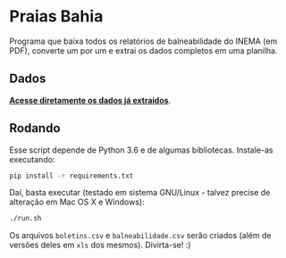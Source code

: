 # Praias Bahia

Programa que baixa todos os relatórios de balneabilidade do INEMA (em PDF),
converte um por um e extrai os dados completos em uma planilha.


## Dados

[**Acesse diretamente os dados já
extraídos**](https://drive.google.com/open?id=1muf_9bG9xqwJPIz_g4Bui2ZCTsmOA8EZ).


## Rodando

Esse script depende de Python 3.6 e de algumas bibliotecas. Instale-as
executando:

```bash
pip install -r requirements.txt
```

Daí, basta executar (testado em sistema GNU/Linux - talvez precise de alteração
em Mac OS X e Windows):

```bash
./run.sh
```

Os arquivos `boletins.csv` e `balneabilidade.csv` serão criados (além de
versões deles em `xls` dos mesmos). Divirta-se! :)
